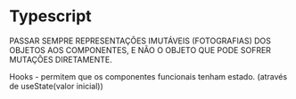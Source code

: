 # Typescript

PASSAR SEMPRE REPRESENTAÇÕES IMUTÁVEIS (FOTOGRAFIAS) DOS OBJETOS AOS COMPONENTES, E NÃO O OBJETO QUE PODE SOFRER MUTAÇÕES DIRETAMENTE.

Hooks - permitem que os componentes funcionais tenham estado. (através de useState(valor inicial))
